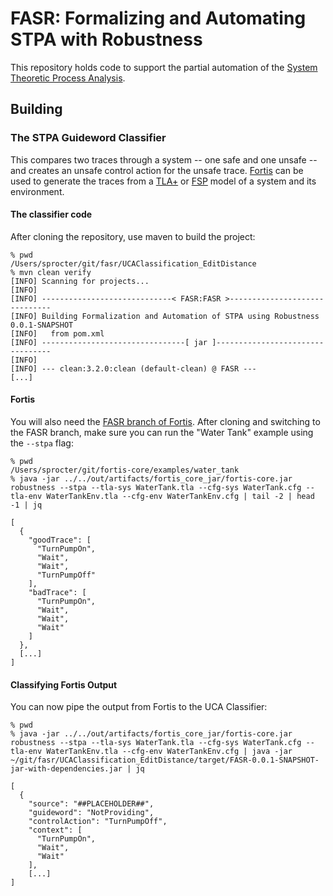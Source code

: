 # FASR: Formalizing and Automating STPA with Robustness

This repository holds code to support the partial automation of the [System Theoretic Process Analysis](http://psas.scripts.mit.edu/home/get_file.php?name=STPA_Handbook.pdf "STPA Handbook (PDF)").

## Building

### The STPA Guideword Classifier

This compares two traces through a system -- one safe and one unsafe -- and creates an unsafe control action for the unsafe trace. [Fortis](https://github.com/cmu-soda/fortis-core) can be used to generate the traces from a [TLA+](https://lamport.azurewebsites.net/tla/tla.html) or [FSP](https://www.doc.ic.ac.uk/~jnm/LTSdocumention/FSP-notation.html) model of a system and its environment.

#### The classifier code

After cloning the repository, use maven to build the project:

```
% pwd
/Users/sprocter/git/fasr/UCAClassification_EditDistance
% mvn clean verify
[INFO] Scanning for projects...
[INFO]
[INFO] -----------------------------< FASR:FASR >------------------------------
[INFO] Building Formalization and Automation of STPA using Robustness 0.0.1-SNAPSHOT
[INFO]   from pom.xml
[INFO] --------------------------------[ jar ]---------------------------------
[INFO]
[INFO] --- clean:3.2.0:clean (default-clean) @ FASR ---
[...]
```

#### Fortis

You will also need the [FASR branch of Fortis](https://github.com/cmu-soda/fortis-core/tree/FASR). After cloning and switching to the FASR branch, make sure you can run the "Water Tank" example using the `--stpa` flag:

```
% pwd
/Users/sprocter/git/fortis-core/examples/water_tank
% java -jar ../../out/artifacts/fortis_core_jar/fortis-core.jar robustness --stpa --tla-sys WaterTank.tla --cfg-sys WaterTank.cfg --tla-env WaterTankEnv.tla --cfg-env WaterTankEnv.cfg | tail -2 | head -1 | jq

[
  {
    "goodTrace": [
      "TurnPumpOn",
      "Wait",
      "Wait",
      "TurnPumpOff"
    ],
    "badTrace": [
      "TurnPumpOn",
      "Wait",
      "Wait",
      "Wait"
    ]
  },
  [...]
]
```

#### Classifying Fortis Output

You can now pipe the output from Fortis to the UCA Classifier:

```
% pwd
% java -jar ../../out/artifacts/fortis_core_jar/fortis-core.jar robustness --stpa --tla-sys WaterTank.tla --cfg-sys WaterTank.cfg --tla-env WaterTankEnv.tla --cfg-env WaterTankEnv.cfg | java -jar ~/git/fasr/UCAClassification_EditDistance/target/FASR-0.0.1-SNAPSHOT-jar-with-dependencies.jar | jq

[
  {
    "source": "##PLACEHOLDER##",
    "guideword": "NotProviding",
    "controlAction": "TurnPumpOff",
    "context": [
      "TurnPumpOn",
      "Wait",
      "Wait"
    ],
    [...]
]